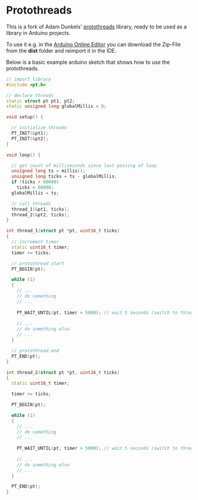 Protothreads
=================================================================

This is a fork of Adam Dunkels' [protothreads](http://dunkels.com/adam/pt/) library,
ready to be used as a library in Arduino projects.

To use it e.g. in the [Arduino Online Editor](https://create.arduino.cc/) you can
download the Zip-File from the **dist** folder and reimport it in the IDE.

Below is a basic example arduino sketch that shows how to use the protothreads.

```C++
// import library
#include <pt.h>

// declare threads
static struct pt pt1, pt2;
static unsigned long globalMillis = 0;

void setup() {

  // initialize threads
  PT_INIT(&pt1);
  PT_INIT(&pt2);
}

void loop() {

  // get count of milliseconds since last passing of loop
  unsigned long ts = millis();
  unsigned long ticks = ts - globalMillis;
  if (ticks > 60000)
    ticks = 60000;
  globalMillis = ts;

  // call threads
  thread_1(&pt1, ticks);
  thread_2(&pt2, ticks);
}

int thread_1(struct pt *pt, uint16_t ticks)
{
  // increment timer
  static uint16_t timer;
  timer += ticks;

  // protothread start
  PT_BEGIN(pt);

  while (1)
  {
    // ...
    // do something
    // ...
    
    PT_WAIT_UNTIL(pt, timer > 5000); // wait 5 seconds (switch to thread 2)
    
    // ...
    // do something else
    // ...
  }

  // protothread end
  PT_END(pt);
}

int thread_2(struct pt *pt, uint16_t ticks)
{
  static uint16_t timer;

  timer += ticks;

  PT_BEGIN(pt);

  while (1)
  {
    // ...
    // do something
    // ...
    
    PT_WAIT_UNTIL(pt, timer > 5000); // wait 5 seconds (switch to thread 1)
    
    // ...
    // do something else
    // ...
  }

  PT_END(pt);
}
```
